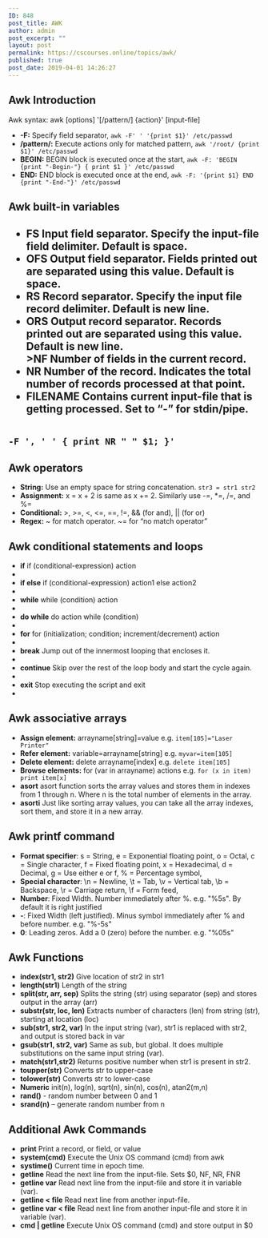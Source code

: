 ```yaml
---
ID: 848
post_title: AWK
author: admin
post_excerpt: ""
layout: post
permalink: https://cscourses.online/topics/awk/
published: true
post_date: 2019-04-01 14:26:27
---
```

<h2>Awk Introduction</h2>

Awk syntax: awk [options] '[/pattern/] {action}' [input-file]
<ul>
<li><b>-F:</b> Specify field separator, <code>awk -F' ' '{print $1}' /etc/passwd</code></li>
<li><b>/pattern/:</b> Execute actions only for matched pattern, <code>awk '/root/ {print $1}' /etc/passwd</code></li>
<li><b>BEGIN:</b> BEGIN block is executed once at the start, <code>awk -F: 'BEGIN {print "-Begin-"} { print $1 }' /etc/passwd</code></li>
<li><b>END:</b> END block is executed once at the end, <code>awk -F: '{print $1} END {print "-End-"}' /etc/passwd</code></li>
</ul>

<h2>Awk built-in variables<h2>
<ul>
<li><b>FS</b> Input field separator. Specify the input-file field delimiter. Default is space.</li>
<li><b>OFS</b> Output field separator. Fields printed out are separated using this value. Default is space.</li>
<li><b>RS</b> Record separator. Specify the input file record delimiter. Default is new line.</li>
<li><b>ORS</b> Output record separator. Records printed out are separated using this value. Default is new line.</li>
<li<b>>NF</b> Number of fields in the current record.</li>
<li><b>NR</b> Number of the record. Indicates the total number of records processed at that point.</li>
<li><b>FILENAME</b> Contains current input-file that is getting processed. Set to “-” for stdin/pipe.</li>
</ul>
<code>
-F ', ' ' { print NR " " $1; }'
</code>

<h2>Awk operators</h2>
<ul>
<li><b>String:</b> Use an empty space for string concatenation. <code>str3 = str1 str2</code></li>
<li><b>Assignment:</b> x = x + 2 is same as x += 2. Similarly use -=, *=, /=, and %=</li>
<li><b>Conditional:</b> >, >=, <, <=, ==, !=, && (for and), || (for or)</li>
<li><b>Regex:</b> ~ for match operator. ~= for “no match operator”</li>
</ul>

<h2>Awk conditional statements and loops</h2>
<ul>
<li><b>if</b> if (conditional-expression) action<li>
<li><b>if else</b> if (conditional-expression) action1 else action2<li>
<li><b>while</b> while (condition) action<li>
<li><b>do while</b> do action while (condition)<li>
<li><b>for</b> for (initialization; condition; increment/decrement) action<li>
<li><b>break</b> Jump out of the innermost looping that encloses it.<li>
<li><b>continue</b> Skip over the rest of the loop body and start the cycle again.<li>
<li><b>exit</b> Stop executing the script and exit<li>
</ul>


<h2>Awk associative arrays</h2>
<ul>
<li><b>Assign element:</b> arrayname[string]=value e.g. <code>item[105]="Laser Printer"</code></li>
<li><b>Refer element:</b> variable=arrayname[string] e.g. <code>myvar=item[105]</code></li>
<li><b>Delete element:</b> delete arrayname[index] e.g. <code>delete item[105]</code></li>
<li><b>Browse elements:</b> for (var in arrayname) actions e.g. <code>for (x in item) print item[x]</code></li>
<li><b>asort</b> asort function sorts the array values and stores them in indexes from 1 through n. Where n is the total number of elements in the array.</li>
<li><b>asorti</b> Just like sorting array values, you can take all the array indexes, sort them, and store it in a new array.</li>
</ul>

<h2>Awk printf command</h2>
<ul>
<li><b>Format specifier</b>: s = String, e = Exponential floating point, o = Octal, c = Single character, f = Fixed floating point, x = Hexadecimal, d = Decimal, g = Use either e or f, % = Percentage symbol,</li>
<li><b>Special character</b>: \n = Newline, \t = Tab, \v = Vertical tab, \b = Backspace, \r = Carriage return, \f = Form feed,</li>
<li><b>Number</b>: Fixed Width. Number immediately after %. e.g. "%5s". By default it is right justified</li>
<li><b>-</b>: Fixed Width (left justified). Minus symbol immediately after % and before number. e.g. "%-5s"</li>
<li><b>0</b>: Leading zeros. Add a 0 (zero) before the number. e.g. "%05s"</li>
</ul>

<h2>Awk Functions</h2>
<ul>
<li><b>index(str1, str2)</b> Give location of str2 in str1</li>
<li><b>length(str1)</b> Length of the string</li>
<li><b>split(str, arr, sep)</b> Splits the string (str) using separator (sep) and stores output in the array (arr)</li>
<li><b>substr(str, loc, len)</b> Extracts number of characters (len) from string (str), starting at location (loc)</li>
<li><b>sub(str1, str2, var)</b> In the input string (var), str1 is replaced with str2, and output is stored back in var</li>
<li><b>gsub(str1, str2, var)</b> Same as sub, but global. It does multiple substitutions on the same input string (var).</li>
<li><b>match(str1,str2)</b> Returns positive number when str1 is present in str2.</li>
<li><b>toupper(str)</b> Converts str to upper-case</li>
<li><b>tolower(str)</b> Converts str to lower-case</li>
<li><b>Numeric</b> init(n), log(n), sqrt(n), sin(n), cos(n), atan2(m,n)</li>
<li><b>rand()</b> - random number between 0 and 1</li>
<li><b>srand(n)</b> – generate random number from n</li>
</ul>

<h2>Additional Awk Commands</h1>
<ul>
<li><b>print</b> Print a record, or field, or value</li>
<li><b>system(cmd)</b> Execute the Unix OS command (cmd) from awk</li>
<li><b>systime()</b> Current time in epoch time. </li>
<li><b>getline</b> Read the next line from the input-file. Sets $0, NF, NR, FNR</li>
<li><b>getline var</b> Read next line from the input-file and store it in variable (var). </li>
<li><b>getline < file</b> Read next line from another input-file.</li>
<li><b>getline var < file</b> Read next line from another input-file and store it in variable (var).</li>
<li><b>cmd | getline</b> Execute Unix OS command (cmd) and store output in $0</li>
</ul>
